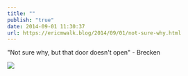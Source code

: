 ```yaml
---
title: ""
publish: "true"
date: 2014-09-01 11:30:37
url: https://ericmwalk.blog/2014/09/01/not-sure-why.html
---
```


"Not sure why, but that door doesn't open" - Brecken

![](https://ericmwalk.blog/uploads/2022/43f0506c5f.jpg)